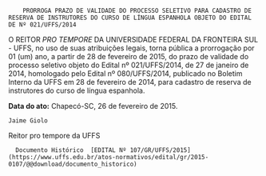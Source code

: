         PRORROGA PRAZO DE VALIDADE DO PROCESSO SELETIVO PARA CADASTRO DE RESERVA DE INSTRUTORES DO CURSO DE LÍNGUA ESPANHOLA OBJETO DO EDITAL DE Nº 021/UFFS/2014  

O REITOR *PRO TEMPORE* DA UNIVERSIDADE FEDERAL DA FRONTEIRA SUL - UFFS, no uso de suas atribuições legais, torna pública a prorrogação por 01 (um) ano, a partir de 28 de fevereiro de 2015, do prazo de validade do processo seletivo objeto do Edital nº 021/UFFS/2014, de 27 de janeiro de 2014, homologado pelo Edital nº 080/UFFS/2014, publicado no Boletim Interno da UFFS em 28 de fevereiro de 2014, para cadastro de reserva de instrutores do curso de língua espanhola.

  

   **Data do ato:** Chapecó-SC, 26 de fevereiro de 2015.   
 

    Jaime Giolo   
 Reitor pro tempore da UFFS 

      Documento Histórico  [EDITAL Nº 107/GR/UFFS/2015](https://www.uffs.edu.br/atos-normativos/edital/gr/2015-0107/@@download/documento_historico)     
      